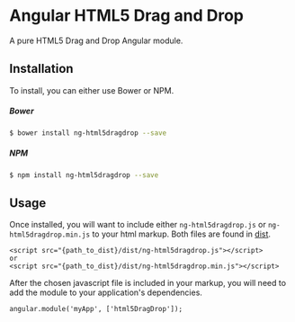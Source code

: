 Angular HTML5 Drag and Drop
===========================
A pure HTML5 Drag and Drop Angular module.

## Installation
To install, you can either use Bower or NPM.

##### Bower
```bash
$ bower install ng-html5dragdrop --save
```

##### NPM
```bash
$ npm install ng-html5dragdrop --save
```

## Usage
Once installed, you will want to include either `ng-html5dragdrop.js` or `ng-html5dragdrop.min.js` to your html markup. Both files are found in [dist](https://github.com/gerlocian/ng-html5dragdrop/tree/master/dist/).
```
<script src="{path_to_dist}/dist/ng-html5dragdrop.js"></script>
or
<script src="{path_to_dist}/dist/ng-html5dragdrop.min.js"></script>
```

After the chosen javascript file is included in your markup, you will need to add the module to your application's dependencies.
```
angular.module('myApp', ['html5DragDrop']);
```

